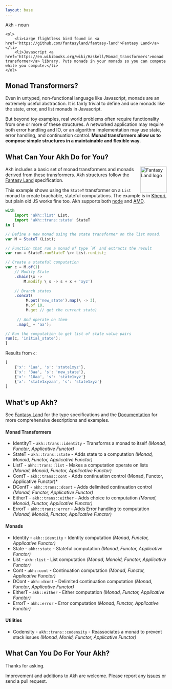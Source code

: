 ```yaml
---
layout: base
---
```



<div id='subheader'>
    <div><span>Akh</span> - noun</div>
    
    <ol>
        <li>Large flightless bird found in <a href='https://github.com/fantasyland/fantasy-land'>Fantasy Land</a></li>
        <li>Javascript <a href='https://en.wikibooks.org/wiki/Haskell/Monad_transformers'>monad transformer</a> library. Puts monads in your monads so you can compute while you compute.</li>
    </ol>
</div>


## Monad Transformers?
Even in untyped, non-functional language like Javascript, monads are an extremely
useful abstraction. It is fairly trivial to define and use monads like the state,
error, and list monads in Javascript.

But beyond toy examples, real world problems often require functionality from one
or more of these structures. A networked application may require both error handling and IO,
or an algorithm implementation may use state, error handling, and continuation control.
**Monad transformers allow us to compose simple structures in a maintainable and flexible way.**


## What Can Your Akh Do for You?
<a href="https://github.com/fantasyland/fantasy-land">
    <img src="https://raw.github.com/fantasyland/fantasy-land/master/logo.png" align="right" width="82px" height="82px" alt="Fantasy Land logo" />
</a>

Akh includes a basic set of monad transformers and monads derived from these
transformers. Akh structures follow the [Fantasy Land][fl] specification.

This example shows using the `StateT` transformer on a `List` monad to create
brachable, stateful computations. The example is in [Khepri][khepri], but plain
old JS works fine too. Akh supports both [node][npm] and [AMD][amd].



``` javascript
with
    import 'akh::list' List,
    import 'akh::trans::state' StateT
in {

// Define a new monad using the state transformer on the list monad.
var M = StateT (List);

// Function that run a monad of type `M` and extracts the result
var run = StateT.runStateT \>> List.runList;

// Create a stateful computation
var c = M.of(1)
    // Modify State
    .chain(\x ->
        M.modify \ s -> s + x + 'xyz')
    
    // Branch states
    .concat(
         M.put('new_state').map(\ -> 3),
         M.of 10,
         M.get // get the current state)
     
     // And operate on them
     .map(_ + 'aa');

// Run the computation to get list of state value pairs
run(c, 'initial_state');
}
```

Results from `c`:

``` javascript
[
    {'x': '1aa', 's': 'state1xyz'},
    {'x': '3aa', 's': 'new_state'},
    {'x': '10aa', 's': 'state1xyz'}
    {'x': 'state1xyzaa', 's': 'state1xyz'}
]
```

## What's up Akh?
See [Fantasy Land][fl] for the type specifications and the [Documentation][documentation]
for more comprehensive descriptions and examples.

#### Monad Transformers
* IdentityT - `akh::trans::identity` - Transforms a monad to itself *(Monad, Functor, Applicative Functor)*
* StateT - `akh::trans::state` - Adds state to a computation *(Monad, Monoid, Functor, Applicative Functor)*
* ListT - `akh::trans::list` - Makes a computation operate on lists *(Monad, Monoid, Functor, Applicative Functor)*
* ContT - `akh::trans::cont` - Adds continuation control (Monad, Functor, Applicative Functor)*
* DContT - `akh::trans::dcont` - Adds delimited continuation control  *(Monad, Functor, Applicative Functor)*
* EitherT - `akh::trans::either` - Adds choice to computation *(Monad, Monoid, Functor, Applicative Functor)*
* ErrorT - `akh::trans::error` - Adds Error handling to computation *(Monad, Monoid, Functor, Applicative Functor)*

#### Monads
* Identity - `akh::identity` - Identity computation *(Monad, Functor, Applicative Functor)*
* State - `akh::state` - Stateful computation *(Monad, Functor, Applicative Functor)*
* List - `akh::list` - List computation *(Monad, Monoid, Functor, Applicative Functor)*
* Cont - `akh::cont` - Continuation computation *(Monad, Functor, Applicative Functor)*
* DCont - `akh::dcont` - Delimited continuation computation *(Monad, Functor, Applicative Functor)*
* EitherT - `akh::either` - Either computation *(Monad, Functor, Applicative Functor)*
* ErrorT - `akh::error` - Error computation *(Monad, Functor, Applicative Functor)*

#### Utilities
* Codensity - `akh::trans::codensity` - Reassociates a monad to prevent stack issues *(Monad, Monid, Functor, Applicative Functor)*


## What Can You Do For Your Akh? 
Thanks for asking.

Improvement and additions to Akh are welcome. Please report any [issues][issues]
or send a pull request.



[khepri]: http://khepri-lang.com

[npm]: https://www.npmjs.org/package/akh
[issues]: https://github.com/mattbierner/akh/issues
[documentation]: https://github.com/mattbierner/akh/wiki

[monadtransformers]:https://en.wikibooks.org/wiki/Haskell/Monad_transformers

[fl]: https://github.com/fantasyland/fantasy-land
[amd]: https://github.com/amdjs/amdjs-api/wiki/AMD

